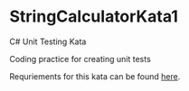# StringCalculatorKata1
C# Unit Testing Kata

Coding practice for creating unit tests

Requriements for this kata can be found [here](https://github.com/ardalis/kata-catalog/blob/master/katas/String%20Calculator.md).
